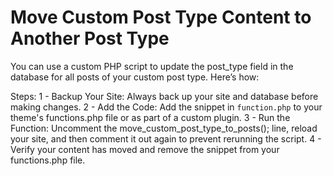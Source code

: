 # Move Custom Post Type Content to Another Post Type

You can use a custom PHP script to update the post_type field in the database for all posts of your custom post type. Here’s how:

Steps:
1 - Backup Your Site: Always back up your site and database before making changes.
2 - Add the Code: Add the snippet in ```function.php``` to your theme's functions.php file or as part of a custom plugin.
3 - Run the Function: Uncomment the move_custom_post_type_to_posts(); line, reload your site, and then comment it out again to prevent rerunning the script.
4 - Verify your content has moved and remove the snippet from your functions.php file.
